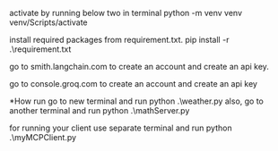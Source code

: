 activate by running below two in terminal
    python -m venv venv
    venv/Scripts/activate

install required packages from requirement.txt.
pip install -r .\requirement.txt

go to smith.langchain.com to create an account and create an api key.

go to console.groq.com to create an account and create an api key

*How run
go to new terminal and run python .\weather.py
also, go to another terminal and run python .\mathServer.py

for running your client use separate terminal and run python .\myMCPClient.py

